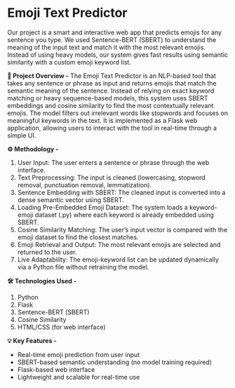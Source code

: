 # Emoji Text Predictor

Our project is a smart and interactive web app that predicts emojis for any sentence you type. We used Sentence-BERT (SBERT) to understand the meaning of the input text and match it with the most relevant emojis. Instead of using heavy models, our system gives fast results using semantic similarity with a custom emoji keyword list.

**📖 Project Overview -**
The Emoji Text Predictor is an NLP-based tool that takes any sentence or phrase as input and returns emojis that match the semantic meaning of the sentence. Instead of relying on exact keyword matching or heavy sequence-based models, this system uses SBERT embeddings and cosine similarity to find the most contextually relevant emojis. The model filters out irrelevant words like stopwords and focuses on meaningful keywords in the text.
It is implemented as a Flask web application, allowing users to interact with the tool in real-time through a simple UI.

**⚙️ Methodology -**
1. User Input: The user enters a sentence or phrase through the web interface.
2. Text Preprocessing: The input is cleaned (lowercasing, stopword removal, punctuation removal, lemmatization).
3. Sentence Embedding with SBERT: The cleaned input is converted into a dense semantic vector using SBERT.
4. Loading Pre-Embedded Emoji Dataset: The system loads a keyword-emoji dataset (.py) where each keyword is already embedded using SBERT.
5. Cosine Similarity Matching: The user’s input vector is compared with the emoji dataset to find the closest matches.
6. Emoji Retrieval and Output: The most relevant emojis are selected and returned to the user.
7. Live Adaptability: The emoji-keyword list can be updated dynamically via a Python file without retraining the model.

**🛠️ Technologies Used -**
1. Python
2. Flask
3. Sentence-BERT (SBERT)
4. Cosine Similarity
5. HTML/CSS (for web interface)

**💡 Key Features -**
- Real-time emoji prediction from user input
- SBERT-based semantic understanding (no model training required)
- Flask-based web interface
- Lightweight and scalable for real-time use

